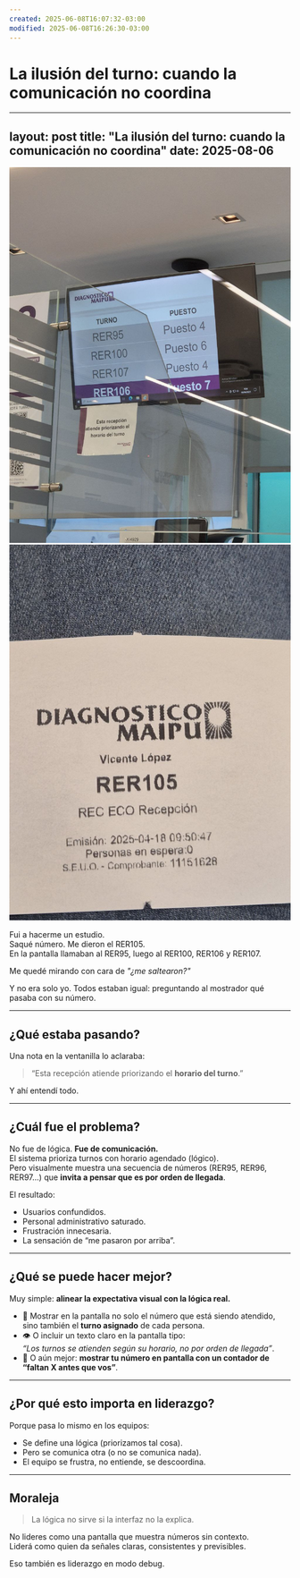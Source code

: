 ```yaml
---
created: 2025-06-08T16:07:32-03:00
modified: 2025-06-08T16:26:30-03:00
---
```


# La ilusión del turno: cuando la comunicación no coordina

---
layout: post
title: "La ilusión del turno: cuando la comunicación no coordina"
date: 2025-08-06
---

![Image](./c8cdf03fecae0bcf4d49c9fa77856bc8.jpg) 
![Image](./2410295cf73fc3144d3ccabdbd43e79c.jpg) 


Fui a hacerme un estudio.  
Saqué número. Me dieron el RER105.  
En la pantalla llamaban al RER95, luego al RER100, RER106 y RER107.

Me quedé mirando con cara de *"¿me saltearon?"*

Y no era solo yo. Todos estaban igual: preguntando al mostrador qué pasaba con su número.

---

## ¿Qué estaba pasando?

Una nota en la ventanilla lo aclaraba:

> “Esta recepción atiende priorizando el **horario del turno**.”

Y ahí entendí todo.

---

## ¿Cuál fue el problema?

No fue de lógica. **Fue de comunicación.**  
El sistema prioriza turnos con horario agendado (lógico).  
Pero visualmente muestra una secuencia de números (RER95, RER96, RER97...) que **invita a pensar que es por orden de llegada**.

El resultado:

- Usuarios confundidos.
- Personal administrativo saturado.
- Frustración innecesaria.
- La sensación de “me pasaron por arriba”.

---

## ¿Qué se puede hacer mejor?

Muy simple: **alinear la expectativa visual con la lógica real.**

- 📌 Mostrar en la pantalla no solo el número que está siendo atendido, sino también el **turno asignado** de cada persona.
- 👁️ O incluir un texto claro en la pantalla tipo:  
  *“Los turnos se atienden según su horario, no por orden de llegada”*.
- 🧠 O aún mejor: **mostrar tu número en pantalla con un contador de “faltan X antes que vos”**.

---

## ¿Por qué esto importa en liderazgo?

Porque pasa lo mismo en los equipos:

- Se define una lógica (priorizamos tal cosa).
- Pero se comunica otra (o no se comunica nada).
- El equipo se frustra, no entiende, se descoordina.

---

## Moraleja

> La lógica no sirve si la interfaz no la explica.

No lideres como una pantalla que muestra números sin contexto.  
Liderá como quien da señales claras, consistentes y previsibles.

Eso también es liderazgo en modo debug.
